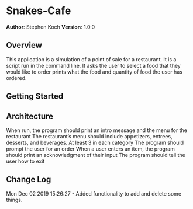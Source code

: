 # Snakes-Cafe

**Author**: Stephen Koch
**Version**: 1.0.0

## Overview
This application is a simulation of a point of sale for a restaurant. It is a script run in the command line. It asks the user to select a food that they would like to order prints what the food and quantity of food the user has ordered.

## Getting Started
<!-- What are the steps that a user must take in order to build this app on their own machine and get it running? -->

## Architecture
When run, the program should print an intro message and the menu for the restaurant
The restaurant’s menu should include appetizers, entrees, desserts, and beverages. At least 3 in each category
The program should prompt the user for an order
When a user enters an item, the program should print an acknowledgment of their input
The program should tell the user how to exit

## Change Log
Mon Dec 02 2019 15:26:27 - Added functionality to add and delete some things.